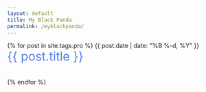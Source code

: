 ```yaml
---
layout: default
title: My Black Panda
permalink: /myblackpanda/
---
```


<div>
{% for post in site.tags.pro %}
    <span class="date">{{ post.date | date: "%B %-d, %Y"  }}</span> <br>
    <a href="{{ post.url }}" style="font-size:28px; text-decoration: none; color:#547DE8">{{ post.title }} <br><br></a>
{% endfor %}
</div>